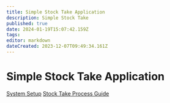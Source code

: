 ```yaml
---
title: Simple Stock Take Application
description: Simple Stock Take
published: true
date: 2024-01-19T15:07:42.159Z
tags: 
editor: markdown
dateCreated: 2023-12-07T09:49:34.161Z
---
```


# Simple Stock Take Application
[System Setup](/Apps/systemsetup)
[Stock Take Process Guide](/Apps/userguide)